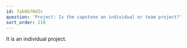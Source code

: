 ```yaml
---
id: 7ab6b70d2c
question: 'Project: Is the capstone an individual or team project?'
sort_order: 210
---
```


It is an individual project.